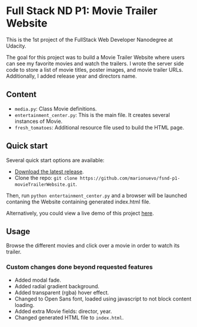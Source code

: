 # Full Stack ND P1: Movie Trailer Website

This is the 1st project of the FullStack Web Developer Nanodegree at Udacity.

The goal for this project was to build a Movie Trailer Website where users can see my favorite movies and watch the trailers. I wrote the server side code to store a list of movie titles, poster images, and movie trailer URLs. Additionally, I added release year and directors name.

## Content

- `media.py`: Class Movie definitions.
- `entertainment_center.py`: This is the main file. It creates several instances of Movie.
- `fresh_tomatoes`: Additional resource file used to build the HTML page.

## Quick start

Several quick start options are available:

- [Download the latest release](https://github.com/marionuevo/fsnd-p1-movieTrailerWebsite/archive/master.zip).
- Clone the repo: `git clone https://github.com/marionuevo/fsnd-p1-movieTrailerWebsite.git`.

Then, run `python entertainment_center.py` and a browser will be launched contaning the Website containing generated index.html file.

Alternatively, you could view a live demo of this project [here](http://www.marionuevo.com/fsnd-p1-movieTrailerWebsite).

## Usage

Browse the different movies and click over a movie in order to watch its trailer.

### Custom changes done beyond requested features

- Added modal fade.
- Added radial gradient background.
- Added transparent (rgba) hover effect.
- Changed to Open Sans font, loaded using javascript to not block content loading.
- Added extra Movie fields: director, year.
- Changed generated HTML file to `index.html`.